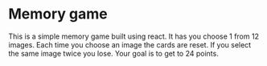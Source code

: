 # Memory game

This is a simple memory game built using react. It has you choose 1 from 12 images. Each time you choose an image the cards are reset. If you select the same image twice you lose. Your goal is to get to 24 points. 
